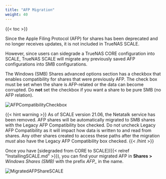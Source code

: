 ```yaml
---
title: "AFP Migration"
weight: 40
---
```


{{< toc >}}

Since the Apple Filing Protocol (AFP) for shares has been deprecated and no longer receives updates, it is not included in TrueNAS SCALE.

However, since users can sidegrade a TrueNAS CORE configuration into SCALE, TrueNAS SCALE will migrate any previously saved AFP configurations into SMB configurations.

The Windows (SMB) Shares advanced options section has a checkbox that enables compatibility for shares that were previously AFP. The check box must be set when the share is AFP-related or the data can become corrupted. Do **not** set the checkbox if you want a share to be pure SMB (no AFP relation).

![AFPCompatibilityCheckbox](/images/SCALE/AFPCompatibilityCheckbox.png "AFP Compatibility Checkbox")

{{< hint warning >}}
As of SCALE version 21.06, the Netatalk service has been removed. AFP shares will be automatically migrated to SMB shares with the Legacy AFP Compatibility box checked. Do not uncheck Legacy AFP Compatibility as it will impact how data is written to and read from shares. Any other shares created to access these paths after the migration _must_ also have the Legacy AFP Compatibility box checked.
{{< /hint >}}

Once you have [sidegraded from CORE to SCALE]({{< relref "InstallingSCALE.md" >}}), you can find your migrated AFP in **Shares >** *Windows Shares (SMB)* with the prefix *AFP_* in the name.

![MigratedAFPShareSCALE](/images/SCALE/MigratedAFPShareSCALE.png "Migrated AFP Share")
